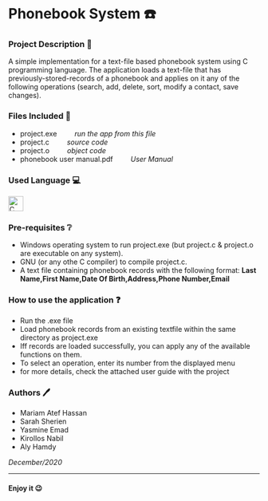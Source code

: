 # Phonebook System :phone:
### Project Description :page_facing_up:
A simple implementation for a text-file based phonebook system using C programming language. The application loads a text-file that has previously-stored-records of a phonebook and applies on it any of the following operations (search, add, delete, sort, modify a contact, save changes).

### Files Included 📁
- project.exe  &nbsp;&nbsp;&nbsp;&nbsp;&nbsp;&nbsp;&nbsp; _run the app from this file_
- project.c   &nbsp;&nbsp;&nbsp;&nbsp;&nbsp;&nbsp;&nbsp;   _source code_
- project.o   &nbsp;&nbsp;&nbsp;&nbsp;&nbsp;&nbsp;&nbsp;   _object code_
- phonebook user manual.pdf &nbsp;&nbsp;&nbsp;&nbsp;&nbsp;&nbsp;&nbsp;   _User Manual_

### Used Language 💻

<img src="https://upload.wikimedia.org/wikipedia/commons/1/19/C_Logo.png" alt="C" width="30" height="30">  

### Pre-requisites ❔
- Windows operating system to run project.exe (but project.c & project.o are executable on any system).
- GNU (or any othe C compiler) to compile project.c.
- A text file containing phonebook records with the following format:    __Last Name,First Name,Date Of Birth,Address,Phone Number,Email__

### How to use the application :question:
- Run the .exe file
- Load phonebook records from an existing textfile within the same directory as project.exe
- Iff records are loaded successfully, you can apply any of the available functions on them.
- To select an operation, enter its number from the displayed menu
- for more details, check the attached user guide with the project


### Authors 🖊️
- Mariam Atef Hassan
- Sarah Sherien
- Yasmine Emad
- Kirollos Nabil
- Aly Hamdy

_December/2020_

<hr>

#### Enjoy it 😉
